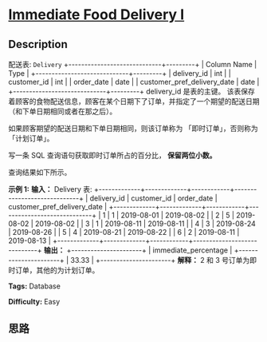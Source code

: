 # [Immediate Food Delivery I][title]

## Description

配送表: `Delivery`
            +-----------------------------+---------+    | Column Name                 | Type    |    +-----------------------------+---------+    | delivery_id                 | int     |    | customer_id                 | int     |    | order_date                  | date    |    | customer_pref_delivery_date | date    |    +-----------------------------+---------+    delivery_id 是表的主键。    该表保存着顾客的食物配送信息，顾客在某个日期下了订单，并指定了一个期望的配送日期（和下单日期相同或者在那之后）。    



如果顾客期望的配送日期和下单日期相同，则该订单称为 「即时订单」，否则称为「计划订单」。

写一条 SQL 查询语句获取即时订单所占的百分比，  **保留两位小数。**

查询结果如下所示。



**示例 1:**
            **输入：**    Delivery 表:    +-------------+-------------+------------+-----------------------------+    | delivery_id | customer_id | order_date | customer_pref_delivery_date |    +-------------+-------------+------------+-----------------------------+    | 1           | 1           | 2019-08-01 | 2019-08-02                  |    | 2           | 5           | 2019-08-02 | 2019-08-02                  |    | 3           | 1           | 2019-08-11 | 2019-08-11                  |    | 4           | 3           | 2019-08-24 | 2019-08-26                  |    | 5           | 4           | 2019-08-21 | 2019-08-22                  |    | 6           | 2           | 2019-08-11 | 2019-08-13                  |    +-------------+-------------+------------+-----------------------------+    **输出：**    +----------------------+    | immediate_percentage |    +----------------------+    | 33.33                |    +----------------------+    **解释：** 2 和 3 号订单为即时订单，其他的为计划订单。


**Tags:** Database

**Difficulty:** Easy

## 思路

[title]: https://leetcode-cn.com/problems/immediate-food-delivery-i
